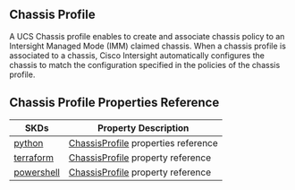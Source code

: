 ## Chassis Profile
A UCS Chassis profile enables to create and associate chassis policy to an Intersight Managed Mode (IMM) claimed chassis. When a chassis profile is associated to a chassis, Cisco Intersight automatically configures the chassis to match the configuration specified in the policies of the chassis profile.

## Chassis Profile Properties Reference

| SKDs | Property Description
| ---- | ------------------- |
| [python](https://github.com/CiscoDevNet/intersight-python/) | [ChassisProfile](https://github.com/CiscoDevNet/intersight-python/tree/main/intersight/model/chassis_profile.py) properties reference |                 |
| [terraform](https://github.com/CiscoDevNet/terraform-provider-intersight/) | [ChassisProfile](https://registry.terraform.io/providers/CiscoDevNet/intersight/latest/docs/resources/chassis_profile) property reference |
| [powershell](https://github.com/CiscoDevNet/intersight-powershell/) | [ChassisProfile](https://github.com/CiscoDevNet/intersight-powershell/blob/main/docs/New-IntersightChassisProfile.md) property reference |
